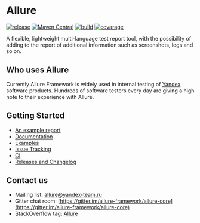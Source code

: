 # Allure

[![release](http://github-release-version.herokuapp.com/github/allure-framework/allure-core/release.svg?style=flat)](https://github.com/allure-framework/allure-core/releases/latest) [![Maven Central](https://maven-badges.herokuapp.com/maven-central/ru.yandex.qatools.allure/allure-core/badge.svg?style=flat)](https://maven-badges.herokuapp.com/maven-central/ru.yandex.qatools.allure/allure-core) [![build](https://img.shields.io/jenkins/s/http/ci.qatools.ru/allure-core_master-deploy.svg?style=flat)](http://ci.qatools.ru/job/allure-core_master-deploy/lastBuild/)
[![covarage](https://img.shields.io/sonar/http/sonar.qatools.ru/ru.yandex.qatools.allure:allure-core/coverage.svg?style=flat)](http://sonar.qatools.ru/dashboard/index/ru.yandex.qatools.allure:allure-core)

A flexible, lightweight multi-language test report tool, with the possibility of adding to the report of additional information such as screenshots, logs and so on.

## Who uses Allure
Currently Allure Framework is widely used in internal testing of [Yandex](http://company.yandex.com/) software products. Hundreds of software testers every day are giving a high note to their experience with Allure.

## Getting Started

* [An example report](http://ci.qatools.ru/job/allure-core_master-deploy/Allure_report/)
* [Documentation](https://github.com/allure-framework/allure-core/wiki)
* [Examples](https://github.com/allure-examples)
* [Issue Tracking](https://github.com/allure-framework/allure-core/issues?labels=&milestone=&page=1&state=open)
* [CI](http://ci.qatools.ru/)
* [Releases and Changelog](https://github.com/allure-framework/allure-core/releases)

## Contact us
* Mailing list: [allure@yandex-team.ru](mailto:allure@yandex-team.ru)
* Gitter chat room: [https://gitter.im/allure-framework/allure-core](https://gitter.im/allure-framework/allure-core)
* StackOverflow tag: [Allure](http://stackoverflow.com/questions/tagged/allure)
